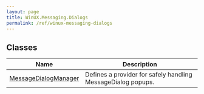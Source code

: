 ```yaml
---
layout: page
title: WinUX.Messaging.Dialogs
permalink: /ref/winux-messaging-dialogs
---
```


## Classes

| Name | Description |
|---|---|
| [MessageDialogManager](winux-messaging-dialogs-messagedialogmanager) | Defines a provider for safely handling MessageDialog popups. |
